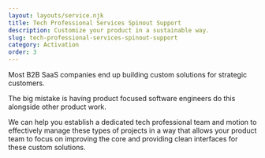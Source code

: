 ```yaml
---
layout: layouts/service.njk
title: Tech Professional Services Spinout Support
description: Customize your product in a sustainable way.
slug: tech-professional-services-spinout-support
category: Activation
order: 3
---
```

Most B2B SaaS companies end up building custom solutions for strategic customers. 

The big mistake is having product focused software engineers do this alongside other product work.

We can help you establish a dedicated tech professional team and motion to effectively manage these types of projects in a way that allows your product team to focus on improving the core and providing clean interfaces for these custom solutions.
